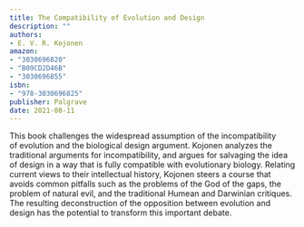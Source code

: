 ```yaml
---
title: The Compatibility of Evolution and Design 
description: ""
authors:
- E. V. R. Kojonen
amazon:
- "3030696820"
- "B09CD2D46B"
- "3030696855"
isbn:
- "978-3030696825"
publisher: Palgrave
date: 2021-08-11
---
```

<span>This book challenges the widespread assumption of the incompatibility of&nbsp;evolution and the biological design argument. Kojonen analyzes the traditional&nbsp;arguments for incompatibility, and argues for salvaging the idea of design in a&nbsp;way that is fully compatible with evolutionary biology. Relating current views to&nbsp;their intellectual history, Kojonen steers a course that avoids common pitfalls&nbsp;such as the problems of the God of the gaps, the problem of natural evil, and the&nbsp;traditional Humean and Darwinian critiques. The resulting deconstruction of the&nbsp;opposition between evolution and design has the potential to transform this&nbsp;important debate.
</span>
